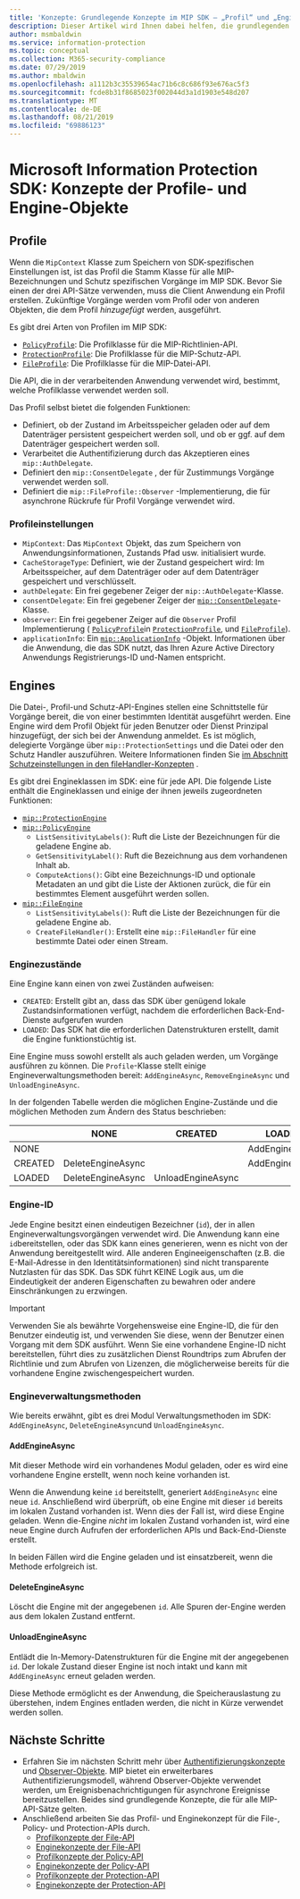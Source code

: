 ```yaml
---
title: 'Konzepte: Grundlegende Konzepte im MIP SDK – „Profil“ und „Engine“'
description: Dieser Artikel wird Ihnen dabei helfen, die grundlegenden SDK-Konzepte „Profil“ und „Engine“ zu verstehen, die während der Anwendungsinitialisierung erstellt werden.
author: msmbaldwin
ms.service: information-protection
ms.topic: conceptual
ms.collection: M365-security-compliance
ms.date: 07/29/2019
ms.author: mbaldwin
ms.openlocfilehash: a1112b3c35539654ac71b6c8c686f93e676ac5f3
ms.sourcegitcommit: fcde8b31f8685023f002044d3a1d1903e548d207
ms.translationtype: MT
ms.contentlocale: de-DE
ms.lasthandoff: 08/21/2019
ms.locfileid: "69886123"
---
```

# <a name="microsoft-information-protection-sdk---profile-and-engine-object-concepts"></a>Microsoft Information Protection SDK: Konzepte der Profile- und Engine-Objekte

## <a name="profiles"></a>Profile

Wenn die `MipContext` Klasse zum Speichern von SDK-spezifischen Einstellungen ist, ist das Profil die Stamm Klasse für alle MIP-Bezeichnungen und Schutz spezifischen Vorgänge im MIP SDK. Bevor Sie einen der drei API-Sätze verwenden, muss die Client Anwendung ein Profil erstellen. Zukünftige Vorgänge werden vom Profil oder von anderen Objekten, die dem Profil *hinzugefügt* werden, ausgeführt.

Es gibt drei Arten von Profilen im MIP SDK:

- [`PolicyProfile`](reference/class_mip_policyprofile.md): Die Profilklasse für die MIP-Richtlinien-API.
- [`ProtectionProfile`](reference/class_mip_protectionprofile.md): Die Profilklasse für die MIP-Schutz-API.
- [`FileProfile`](reference/class_mip_fileprofile.md): Die Profilklasse für die MIP-Datei-API.

Die API, die in der verarbeitenden Anwendung verwendet wird, bestimmt, welche Profilklasse verwendet werden soll.

Das Profil selbst bietet die folgenden Funktionen:

- Definiert, ob der Zustand im Arbeitsspeicher geladen oder auf dem Datenträger persistent gespeichert werden soll, und ob er ggf. auf dem Datenträger gespeichert werden soll.
- Verarbeitet die Authentifizierung durch das Akzeptieren eines `mip::AuthDelegate`.
- Definiert den `mip::ConsentDelegate` , der für Zustimmungs Vorgänge verwendet werden soll.
- Definiert die `mip::FileProfile::Observer` -Implementierung, die für asynchrone Rückrufe für Profil Vorgänge verwendet wird.

### <a name="profile-settings"></a>Profileinstellungen

- `MipContext`: Das `MipContext` Objekt, das zum Speichern von Anwendungsinformationen, Zustands Pfad usw. initialisiert wurde.
- `CacheStorageType`: Definiert, wie der Zustand gespeichert wird: Im Arbeitsspeicher, auf dem Datenträger oder auf dem Datenträger gespeichert und verschlüsselt.
- `authDelegate`: Ein frei gegebener Zeiger der `mip::AuthDelegate`-Klasse.
- `consentDelegate`: Ein frei gegebener Zeiger der [`mip::ConsentDelegate`](reference/class_mip_consentdelegate.md)-Klasse.
- `observer`: Ein frei gegebener Zeiger auf die `Observer` Profil Implementierung ( [`PolicyProfile`](reference/class_mip_policyprofile_observer.md)in [`ProtectionProfile`](reference/class_mip_protectionprofile_observer.md), und [`FileProfile`](reference/class_mip_fileprofile_observer.md)).
- `applicationInfo`: Ein [`mip::ApplicationInfo`](reference/mip-enums-and-structs.md#structures) -Objekt. Informationen über die Anwendung, die das SDK nutzt, das Ihren Azure Active Directory Anwendungs Registrierungs-ID und-Namen entspricht.

## <a name="engines"></a>Engines

Die Datei-, Profil-und Schutz-API-Engines stellen eine Schnittstelle für Vorgänge bereit, die von einer bestimmten Identität ausgeführt werden. Eine Engine wird dem Profil Objekt für jeden Benutzer oder Dienst Prinzipal hinzugefügt, der sich bei der Anwendung anmeldet. Es ist möglich, delegierte Vorgänge über `mip::ProtectionSettings` und die Datei oder den Schutz Handler auszuführen. Weitere Informationen finden Sie [im Abschnitt Schutzeinstellungen in den fileHandler-Konzepten](concept-handler-file-cpp.md) .

Es gibt drei Engineklassen im SDK: eine für jede API. Die folgende Liste enthält die Engineklassen und einige der ihnen jeweils zugeordneten Funktionen:

- [`mip::ProtectionEngine`](reference/class_mip_protectionengine.md)
- [`mip::PolicyEngine`](reference/class_mip_policyengine.md)
  - `ListSensitivityLabels()`: Ruft die Liste der Bezeichnungen für die geladene Engine ab.
  - `GetSensitivityLabel()`: Ruft die Bezeichnung aus dem vorhandenen Inhalt ab.
  - `ComputeActions()`: Gibt eine Bezeichnungs-ID und optionale Metadaten an und gibt die Liste der Aktionen zurück, die für ein bestimmtes Element ausgeführt werden sollen.
- [`mip::FileEngine`](reference/class_mip_fileengine.md)
  - `ListSensitivityLabels()`: Ruft die Liste der Bezeichnungen für die geladene Engine ab.
  - `CreateFileHandler()`: Erstellt eine `mip::FileHandler` für eine bestimmte Datei oder einen Stream.

### <a name="engine-states"></a>Enginezustände

Eine Engine kann einen von zwei Zuständen aufweisen:

- `CREATED`: Erstellt gibt an, dass das SDK über genügend lokale Zustandsinformationen verfügt, nachdem die erforderlichen Back-End-Dienste aufgerufen wurden
- `LOADED`: Das SDK hat die erforderlichen Datenstrukturen erstellt, damit die Engine funktionstüchtig ist.

Eine Engine muss sowohl erstellt als auch geladen werden, um Vorgänge ausführen zu können. Die `Profile`-Klasse stellt einige Engineverwaltungsmethoden bereit: `AddEngineAsync`, `RemoveEngineAsync` und `UnloadEngineAsync`.

In der folgenden Tabelle werden die möglichen Engine-Zustände und die möglichen Methoden zum Ändern des Status beschrieben:

|         | NONE              | CREATED           | LOADED         |
|---------|-------------------|-------------------|----------------|
| NONE    |                   |                   | AddEngineAsync |
| CREATED | DeleteEngineAsync |                   | AddEngineAsync |
| LOADED  | DeleteEngineAsync | UnloadEngineAsync |                |

### <a name="engine-id"></a>Engine-ID

Jede Engine besitzt einen eindeutigen Bezeichner (`id`), der in allen Engineverwaltungsvorgängen verwendet wird. Die Anwendung kann eine `id`bereitstellen, oder das SDK kann eines generieren, wenn es nicht von der Anwendung bereitgestellt wird. Alle anderen Engineeigenschaften (z.B. die E-Mail-Adresse in den Identitätsinformationen) sind nicht transparente Nutzlasten für das SDK. Das SDK führt KEINE Logik aus, um die Eindeutigkeit der anderen Eigenschaften zu bewahren oder andere Einschränkungen zu erzwingen.

> [!IMPORTANT]
> Verwenden Sie als bewährte Vorgehensweise eine Engine-ID, die für den Benutzer eindeutig ist, und verwenden Sie diese, wenn der Benutzer einen Vorgang mit dem SDK ausführt. Wenn Sie eine vorhandene Engine-ID nicht bereitstellen, führt dies zu zusätzlichen Dienst Roundtrips zum Abrufen der Richtlinie und zum Abrufen von Lizenzen, die möglicherweise bereits für die vorhandene Engine zwischengespeichert wurden.

### <a name="engine-management-methods"></a>Engineverwaltungsmethoden

Wie bereits erwähnt, gibt es drei Modul Verwaltungsmethoden im SDK: `AddEngineAsync`, `DeleteEngineAsync`und `UnloadEngineAsync`.

#### <a name="addengineasync"></a>AddEngineAsync

Mit dieser Methode wird ein vorhandenes Modul geladen, oder es wird eine vorhandene Engine erstellt, wenn noch keine vorhanden ist.

Wenn die Anwendung keine `id` bereitstellt, generiert `AddEngineAsync` eine neue `id`. Anschließend wird überprüft, ob eine Engine mit dieser `id` bereits im lokalen Zustand vorhanden ist. Wenn dies der Fall ist, wird diese Engine geladen. Wenn die-Engine *nicht* im lokalen Zustand vorhanden ist, wird eine neue Engine durch Aufrufen der erforderlichen APIs und Back-End-Dienste erstellt.

In beiden Fällen wird die Engine geladen und ist einsatzbereit, wenn die Methode erfolgreich ist.

#### <a name="deleteengineasync"></a>DeleteEngineAsync

Löscht die Engine mit der angegebenen `id`. Alle Spuren der-Engine werden aus dem lokalen Zustand entfernt.

#### <a name="unloadengineasync"></a>UnloadEngineAsync

Entlädt die In-Memory-Datenstrukturen für die Engine mit der angegebenen `id`. Der lokale Zustand dieser Engine ist noch intakt und kann mit `AddEngineAsync` erneut geladen werden.

Diese Methode ermöglicht es der Anwendung, die Speicherauslastung zu überstehen, indem Engines entladen werden, die nicht in Kürze verwendet werden sollen.

## <a name="next-steps"></a>Nächste Schritte

- Erfahren Sie im nächsten Schritt mehr über [Authentifizierungskonzepte](concept-authentication-cpp.md) und [Observer-Objekte](concept-async-observers.md). MIP bietet ein erweiterbares Authentifizierungsmodell, während Observer-Objekte verwendet werden, um Ereignisbenachrichtigungen für asynchrone Ereignisse bereitzustellen. Beides sind grundlegende Konzepte, die für alle MIP-API-Sätze gelten.
- Anschließend arbeiten Sie das Profil- und Enginekonzept für die File-, Policy- und Protection-APIs durch.
  - [Profilkonzepte der File-API](concept-profile-engine-file-profile-cpp.md)
  - [Enginekonzepte der File-API](concept-profile-engine-file-engine-cpp.md)
  - [Profilkonzepte der Policy-API](concept-profile-engine-file-profile-cpp.md)
  - [Enginekonzepte der Policy-API](concept-profile-engine-file-engine-cpp.md)
  - [Profilkonzepte der Protection-API](concept-profile-engine-file-profile-cpp.md)
  - [Enginekonzepte der Protection-API](concept-profile-engine-file-engine-cpp.md)  
